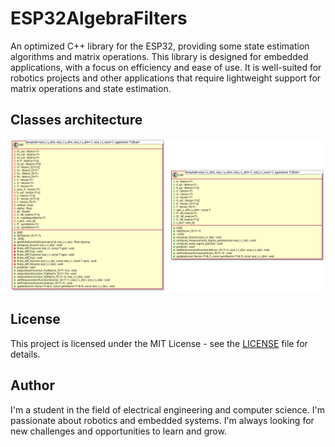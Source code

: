# ESP32AlgebraFilters
An optimized C++ library for the ESP32, providing some state estimation algorithms and matrix operations. This library is designed for embedded applications, with a focus on efficiency and ease of use. It is well-suited for robotics projects and other applications that require lightweight support for matrix operations and state estimation.

## Classes architecture
![Classes diagram](docs/classDiagram.svg)

## License
This project is licensed under the MIT License - see the [LICENSE](LICENSE) file for details.

## Author
I'm a student in the field of electrical engineering and computer science. I'm passionate about robotics and embedded systems. I'm always looking for new challenges and opportunities to learn and grow.
